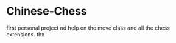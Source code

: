 # Chinese-Chess
first personal project
nd help on the move class and all the chess extensions. 
thx
